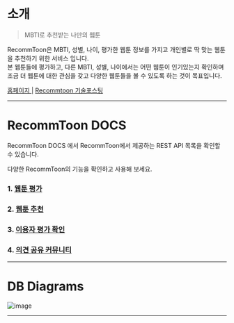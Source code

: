 # 소개


> MBTI로 추천받는 나만의 웹툰

RecommToon은 MBTI, 성별, 나이, 평가한 웹툰 정보를 가지고 개인별로 딱 맞는 웹툰을 추천하기 위한 서비스 입니다. <br>
본 웹툰들에 평가하고, 다른 MBTI, 성별, 나이에서는 어떤 웹툰이 인기있는지 확인하며 조금 더 웹툰에 대한 관심을 갖고 다양한 웹툰들을 볼 수 있도록 하는 것이 목표입니다.


[홈페이지 ](https://recommtoon.com/) | [Recommtoon 기술포스팅](https://ldhapple.notion.site/10317020dd054829b9e34e771aee0821?v=6de7a3b209864d26a24484153974fd91&pvs=4)


---

# RecommToon DOCS

RecommToon DOCS 에서 RecommToon에서 제공하는 REST API 목록을 확인할 수 있습니다.

다양한 RecommToon의 기능을 확인하고 사용해 보세요.


### 1. [웹툰 평가](https://github.com/ldhapple/recommtoon-be-api/wiki/%5B%EA%B8%B0%EB%8A%A5%5D-%EC%9B%B9%ED%88%B0-%ED%8F%89%EA%B0%80)

### 2. [웹툰 추천](https://github.com/ldhapple/recommtoon-be-api/wiki/%5B%EA%B8%B0%EB%8A%A5%5D-%EC%9B%B9%ED%88%B0-%EC%B6%94%EC%B2%9C)

### 3. [이용자 평가 확인](https://github.com/ldhapple/recommtoon-be-api/wiki/%5B%EA%B8%B0%EB%8A%A5%5D-%EC%9D%B4%EC%9A%A9%EC%9E%90-%ED%8F%89%EA%B0%80-%ED%99%95%EC%9D%B8)

### 4. [의견 공유 커뮤니티](https://github.com/ldhapple/recommtoon-be-api/wiki/%5B%EA%B8%B0%EB%8A%A5%5D-%EC%9D%98%EA%B2%AC-%EA%B3%B5%EC%9C%A0-%EC%BB%A4%EB%AE%A4%EB%8B%88%ED%8B%B0)


---

# DB Diagrams

![image](https://github.com/ldhapple/recommtoon-be-api/assets/90108877/47af962d-36cd-42fd-8430-45a30947960e)


---


